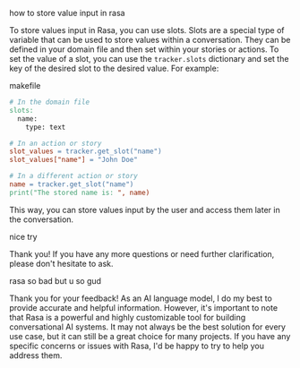 how to store value input in rasa

To store values input in Rasa, you can use slots. Slots are a special type of variable that can be used to store values within a conversation. They can be defined in your domain file and then set within your stories or actions. To set the value of a slot, you can use the `tracker.slots` dictionary and set the key of the desired slot to the desired value. For example:

makefile

```makefile
# In the domain file
slots:
  name:
    type: text

# In an action or story
slot_values = tracker.get_slot("name")
slot_values["name"] = "John Doe"

# In a different action or story
name = tracker.get_slot("name")
print("The stored name is: ", name)
```

This way, you can store values input by the user and access them later in the conversation.

nice try

Thank you! If you have any more questions or need further clarification, please don't hesitate to ask.

rasa so bad but u so gud

Thank you for your feedback! As an AI language model, I do my best to provide accurate and helpful information. However, it's important to note that Rasa is a powerful and highly customizable tool for building conversational AI systems. It may not always be the best solution for every use case, but it can still be a great choice for many projects. If you have any specific concerns or issues with Rasa, I'd be happy to try to help you address them.